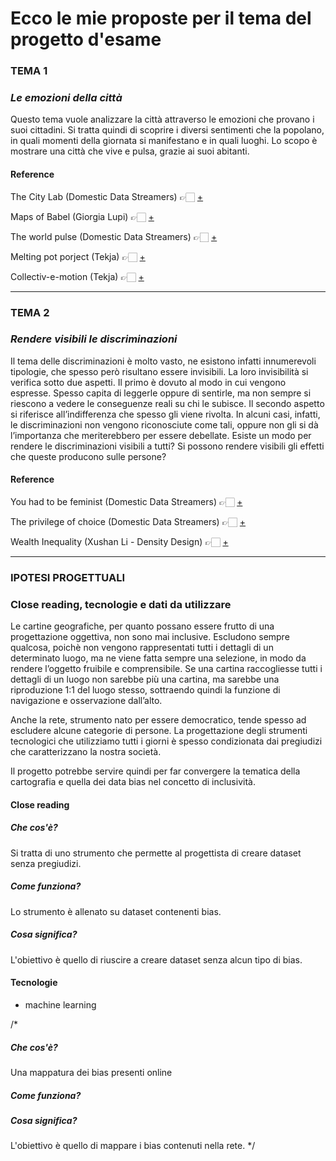 # Ecco le mie proposte per il tema del progetto d'esame

### TEMA 1
### _Le emozioni della città_
Questo tema vuole analizzare la città attraverso le emozioni che provano i suoi cittadini. 
Si tratta quindi di scoprire i diversi sentimenti che la popolano, in quali momenti della giornata si manifestano e in quali luoghi. 
Lo scopo è mostrare una città che vive e pulsa, grazie ai suoi abitanti. 

#### Reference
The City Lab (Domestic Data Streamers) 👉🏻 [+](https://domesticstreamers.com/project/the-city-lab/)

Maps of Babel (Giorgia Lupi) 👉🏻 [+](https://giorgialupi.wordpress.com/2012/05/12/maps-of-babel/)

The world pulse (Domestic Data Streamers) 👉🏻 [+](https://domesticstreamers.com/project/the-world-pulse/)

Melting pot porject (Tekja) 👉🏻 [+](https://tekja.com/portfolio/melting_pot_project/)

Collectiv-e-motion (Tekja) 👉🏻 [+](https://tekja.com/portfolio/barbican_collectiv-e-motion/)

----------------------------------------------------------------------------------------------------------------------------------------------------------------------------------

### TEMA 2
### _Rendere visibili le discriminazioni_
Il tema delle discriminazioni è molto vasto, ne esistono infatti innumerevoli tipologie, che spesso però risultano essere invisibili. 
La loro invisibilità si verifica sotto due aspetti. Il primo è dovuto al modo in cui vengono espresse. Spesso capita di leggerle oppure di sentirle, ma non sempre si riescono a vedere le conseguenze reali su chi le subisce. Il secondo aspetto si riferisce all’indifferenza che spesso gli viene rivolta. In alcuni casi, infatti, le discriminazioni non vengono riconosciute come tali, oppure non gli si dà l’importanza che meriterebbero per essere debellate. 
Esiste un modo per rendere le discriminazioni visibili a tutti? Si possono rendere visibili gli effetti che queste producono sulle persone?

#### Reference
You had to be feminist (Domestic Data Streamers) 👉🏻 [+](https://domesticstreamers.com/project/you-had-to-be-a-feminist/)

The privilege of choice (Domestic Data Streamers) 👉🏻 [+](https://domesticstreamers.com/project/the-privilege-of-choice/)

Wealth Inequality (Xushan Li - Density Design) 👉🏻 [+](https://infopoetry.densitydesign.org/infopoetries/wealth-inequality.html)


----------------------------------------------------------------------------------------------------------------------------------------------------------------------------------

### IPOTESI PROGETTUALI
### Close reading, tecnologie e dati da utilizzare

Le cartine geografiche, per quanto possano essere frutto di una progettazione oggettiva, non sono mai inclusive. Escludono sempre qualcosa, poichè non vengono rappresentati tutti i dettagli di un determinato luogo, ma ne viene fatta sempre una selezione, in modo da rendere l’oggetto fruibile e comprensibile. Se una cartina raccogliesse tutti i dettagli di un luogo non sarebbe più una cartina, ma sarebbe una riproduzione 1:1 del luogo stesso, sottraendo quindi la funzione di navigazione e osservazione dall’alto. 

Anche la rete, strumento nato per essere democratico, tende spesso ad escludere alcune categorie di persone. 
La progettazione degli strumenti tecnologici che utilizziamo tutti i giorni è spesso condizionata dai pregiudizi che caratterizzano la nostra società. 

Il progetto potrebbe servire quindi per far convergere la tematica della cartografia e quella dei data bias nel concetto di inclusività. 

#### Close reading

##### Che cos'è?
Si tratta di uno strumento che permette al progettista di creare dataset senza pregiudizi.
##### Come funziona?
Lo strumento è allenato su dataset contenenti bias. 
##### Cosa significa? 
L'obiettivo è quello di riuscire a creare dataset senza alcun tipo di bias.

#### Tecnologie
- machine learning

/*
##### Che cos'è?
Una mappatura dei bias presenti online
##### Come funziona?

##### Cosa significa? 
L'obiettivo è quello di mappare i bias contenuti nella rete.
*/
